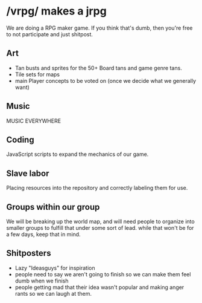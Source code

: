 # /vrpg/ makes a jrpg

We are doing a RPG maker game. If you think that's dumb, then you're free to not participate and just shitpost.

## Art
- Tan busts and sprites for the 50+ Board tans and game genre tans.
- Tile sets for maps
- main Player concepts to be voted on (once we decide what we generally want)

## Music
MUSIC EVERYWHERE

## Coding
JavaScript scripts to expand the mechanics of our game.

## Slave labor
Placing resources into the repository and correctly labeling them for use.

## Groups within our group
We will be breaking up the world map, and will need people to organize into smaller groups to fulfill that under some sort of lead. while that won't be for a few days, keep that in mind.

## Shitposters
- Lazy "Ideasguys" for inspiration
- people need to say we aren't going to finish so we can make them feel dumb when we finish
- people getting mad that their idea wasn't popular and making anger rants so we can laugh at them.

